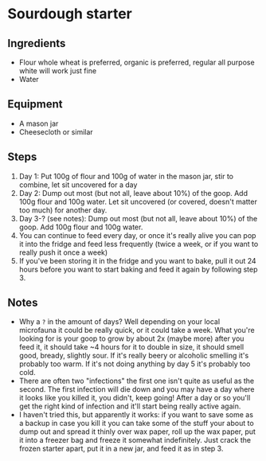 # Sourdough starter

## Ingredients
- Flour whole wheat is preferred, organic is preferred, regular all purpose white will work just fine
- Water

## Equipment
- A mason jar
- Cheesecloth or similar

## Steps

1. Day 1: Put 100g of flour and 100g of water in the mason jar, stir to combine, let sit uncovered for a day
2. Day 2: Dump out most (but not all, leave about 10%) of the goop. Add 100g flour and 100g water. Let sit uncovered (or covered, doesn't matter too much) for another day.
3. Day 3-? (see notes): Dump out most (but not all, leave about 10%) of the goop. Add 100g flour and 100g water.
4. You can continue to feed every day, or once it's really alive you can pop it into the fridge and feed less frequently (twice a week, or if you want to really push it once a week)
5. If you've been storing it in the fridge and you want to bake, pull it out 24 hours before you want to start baking and feed it again by following step 3.

## Notes

- Why a `?` in the amount of days? Well depending on your local microfauna it could be really quick, or it could take a week. What you're looking for is your goop to grow by about 2x (maybe more) after you feed it, it should take ~4 hours for it to double in size, it should smell good, bready, slightly sour. If it's really beery or alcoholic smelling it's probably too warm. If it's not doing anything by day 5 it's probably too cold. 
- There are often two "infections" the first one isn't quite as useful as the second. The first infection will die down and you may have a day where it looks like you killed it, you didn't, keep going! After a day or so you'll get the right kind of infection and it'll start being really active again.
- I haven't tried this, but apparently it works: if you want to save some as a backup in case you kill it you can take some of the stuff your about to dump out and spread it thinly over wax paper, roll up the wax paper, put it into a freezer bag and freeze it somewhat indefinitely. Just crack the frozen starter apart, put it in a new jar, and feed it as in step 3.
